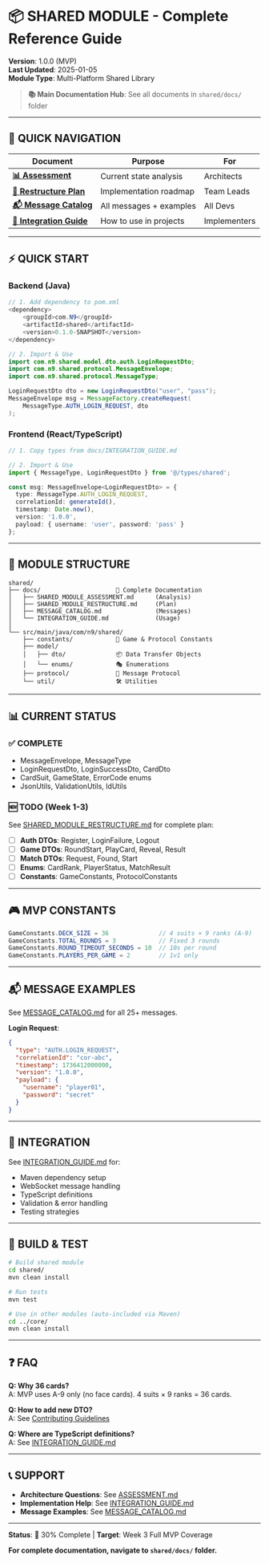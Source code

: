 # 📦 SHARED MODULE - Complete Reference Guide

**Version**: 1.0.0 (MVP)  
**Last Updated**: 2025-01-05  
**Module Type**: Multi-Platform Shared Library  

> **📚 Main Documentation Hub**: See all documents in `shared/docs/` folder

---

## 🎯 **QUICK NAVIGATION**

| Document | Purpose | For |
|----------|---------|-----|
| **[📊 Assessment](./docs/SHARED_MODULE_ASSESSMENT.md)** | Current state analysis | Architects |
| **[🔧 Restructure Plan](./docs/SHARED_MODULE_RESTRUCTURE.md)** | Implementation roadmap | Team Leads |
| **[📬 Message Catalog](./docs/MESSAGE_CATALOG.md)** | All messages + examples | All Devs |
| **[🔗 Integration Guide](./docs/INTEGRATION_GUIDE.md)** | How to use in projects | Implementers |

---

## ⚡ **QUICK START**

### **Backend (Java)**

```java
// 1. Add dependency to pom.xml
<dependency>
    <groupId>com.N9</groupId>
    <artifactId>shared</artifactId>
    <version>0.1.0-SNAPSHOT</version>
</dependency>

// 2. Import & Use
import com.n9.shared.model.dto.auth.LoginRequestDto;
import com.n9.shared.protocol.MessageEnvelope;
import com.n9.shared.protocol.MessageType;

LoginRequestDto dto = new LoginRequestDto("user", "pass");
MessageEnvelope msg = MessageFactory.createRequest(
    MessageType.AUTH_LOGIN_REQUEST, dto
);
```

### **Frontend (React/TypeScript)**

```typescript
// 1. Copy types from docs/INTEGRATION_GUIDE.md

// 2. Import & Use
import { MessageType, LoginRequestDto } from '@/types/shared';

const msg: MessageEnvelope<LoginRequestDto> = {
  type: MessageType.AUTH_LOGIN_REQUEST,
  correlationId: generateId(),
  timestamp: Date.now(),
  version: '1.0.0',
  payload: { username: 'user', password: 'pass' }
};
```

---

## 📁 **MODULE STRUCTURE**

```
shared/
├── docs/                     📄 Complete Documentation
│   ├── SHARED_MODULE_ASSESSMENT.md      (Analysis)
│   ├── SHARED_MODULE_RESTRUCTURE.md     (Plan)
│   ├── MESSAGE_CATALOG.md               (Messages)
│   └── INTEGRATION_GUIDE.md             (Usage)
│
└── src/main/java/com/n9/shared/
    ├── constants/            🔢 Game & Protocol Constants
    ├── model/
    │   ├── dto/              📦 Data Transfer Objects
    │   └── enums/            🎭 Enumerations
    ├── protocol/             📡 Message Protocol
    └── util/                 🛠️ Utilities
```

---

## 📊 **CURRENT STATUS**

### **✅ COMPLETE**
- MessageEnvelope, MessageType
- LoginRequestDto, LoginSuccessDto, CardDto
- CardSuit, GameState, ErrorCode enums
- JsonUtils, ValidationUtils, IdUtils

### **🆕 TODO (Week 1-3)**
See [SHARED_MODULE_RESTRUCTURE.md](./docs/SHARED_MODULE_RESTRUCTURE.md) for complete plan:

- [ ] **Auth DTOs**: Register, LoginFailure, Logout
- [ ] **Game DTOs**: RoundStart, PlayCard, Reveal, Result  
- [ ] **Match DTOs**: Request, Found, Start
- [ ] **Enums**: CardRank, PlayerStatus, MatchResult
- [ ] **Constants**: GameConstants, ProtocolConstants

---

## 🎮 **MVP CONSTANTS**

```java
GameConstants.DECK_SIZE = 36              // 4 suits × 9 ranks (A-9)
GameConstants.TOTAL_ROUNDS = 3            // Fixed 3 rounds
GameConstants.ROUND_TIMEOUT_SECONDS = 10  // 10s per round
GameConstants.PLAYERS_PER_GAME = 2        // 1v1 only
```

---

## 📬 **MESSAGE EXAMPLES**

See [MESSAGE_CATALOG.md](./docs/MESSAGE_CATALOG.md) for all 25+ messages.

**Login Request**:
```json
{
  "type": "AUTH.LOGIN_REQUEST",
  "correlationId": "cor-abc",
  "timestamp": 1736412000000,
  "version": "1.0.0",
  "payload": {
    "username": "player01",
    "password": "secret"
  }
}
```

---

## 🔗 **INTEGRATION**

See [INTEGRATION_GUIDE.md](./docs/INTEGRATION_GUIDE.md) for:
- Maven dependency setup
- WebSocket message handling
- TypeScript definitions
- Validation & error handling
- Testing strategies

---

## 🧪 **BUILD & TEST**

```bash
# Build shared module
cd shared/
mvn clean install

# Run tests
mvn test

# Use in other modules (auto-included via Maven)
cd ../core/
mvn clean install
```

---

## ❓ **FAQ**

**Q: Why 36 cards?**  
A: MVP uses A-9 only (no face cards). 4 suits × 9 ranks = 36 cards.

**Q: How to add new DTO?**  
A: See [Contributing Guidelines](./docs/SHARED_MODULE_RESTRUCTURE.md#implementation-checklist)

**Q: Where are TypeScript definitions?**  
A: See [INTEGRATION_GUIDE.md](./docs/INTEGRATION_GUIDE.md#frontend-integration-reactjavascript)

---

## 📞 **SUPPORT**

- **Architecture Questions**: See [ASSESSMENT.md](./docs/SHARED_MODULE_ASSESSMENT.md)
- **Implementation Help**: See [INTEGRATION_GUIDE.md](./docs/INTEGRATION_GUIDE.md)
- **Message Examples**: See [MESSAGE_CATALOG.md](./docs/MESSAGE_CATALOG.md)

---

**Status**: 🚧 30% Complete | **Target**: Week 3 Full MVP Coverage

**For complete documentation, navigate to `shared/docs/` folder.**
